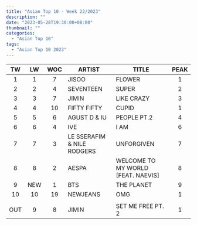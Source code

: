```yaml
---
title: "Asian Top 10 - Week 22/2023"
description: ""
date: "2023-05-28T19:30:00+08:00"
thumbnail: ""
categories:
  - "Asian Top 10"
tags:
  - "Asian Top 10 2023"
---
```

<!--more-->
|TW|LW|WOC|ARTIST|TITLE|PEAK|
|:----:|:----:|:----:|----|----|:----:|
|1|1|7|JISOO|FLOWER|1|
|2|2|4|SEVENTEEN|SUPER|2|
|3|3|7|JIMIN|LIKE CRAZY|3|
|4|4|10|FIFTY FIFTY|CUPID|1|
|5|5|6|AGUST D & IU|PEOPLE PT.2|4|
|6|6|4|IVE|I AM|6|
|7|7|3|LE SSERAFIM & NILE RODGERS|UNFORGIVEN|7|
|8|8|2|AESPA|WELCOME TO MY WORLD [FEAT. NAEVIS]|8|
|9|NEW|1|BTS|THE PLANET|9|
|10|10|19|NEWJEANS|OMG|1|
| | | | | | |
|OUT|9|8|JIMIN|SET ME FREE PT. 2|1|
